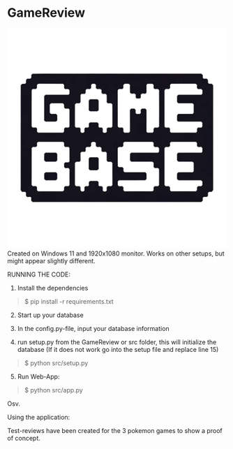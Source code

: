 # GameReview
![](src/static/images/GameBaseLogo_Transparent.png)
Created on Windows 11 and 1920x1080 monitor. Works on other setups, but might appear slightly different.

RUNNING THE CODE:

1) Install the dependencies
>$ pip install -r requirements.txt

2) Start up your database

3) In the config.py-file, input your database information

4) run setup.py from the GameReview or src folder, this will initialize the database (If it does not work go into the setup file and replace line 15)
>$ python src/setup.py  

5) Run Web-App:
>$ python src/app.py

Osv.

Using the application:







Test-reviews have been created for the 3 pokemon games to show a proof of concept.
